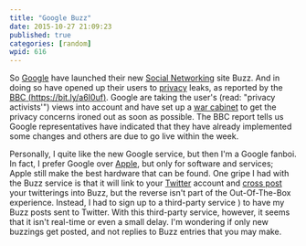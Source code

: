 ```yaml
---
title: "Google Buzz"
date: 2015-10-27 21:09:23
published: true
categories: [random]
wpid: 616
---
```


So [Google](https://google.com) have launched their new [Social Networking](https://en.wikipedia.org/wiki/Social_network_service) site Buzz. And in doing so have opened up their users to [privacy](https://en.wikipedia.org/wiki/Privacy) leaks, as reported by the [BBC (https://bit.ly/a6I0uf)](https://bit.ly/a6I0uf). Google are taking the user's (read: "privacy activists'") views into account and have set up a [war cabinet](https://en.wikipedia.org/wiki/War_Cabinet) to get the privacy concerns ironed out as soon as possible. The BBC report tells us Google representatives have indicated that they have already implemented some changes and others are due to go live within the week.

Personally, I quite like the new Google service, but then I'm a Google fanboi. In fact, I prefer Google over [Apple](https://www.apple.com), but only for software and services; Apple still make the best hardware that can be found. One gripe I had with the Buzz service is that it will link to your [Twitter](https://twitter.com) account and [cross post](https://en.wikipedia.org/wiki/Crossposting) your twitterings into Buzz, but the reverse isn't part of the Out-Of-The-Box experience. Instead, I had to sign up to a third-party service ) to have my Buzz posts sent to Twitter. With this third-party service, however, it seems that it isn't real-time or even a small delay. I'm wondering if only new buzzings get posted, and not replies to Buzz entries that you may make.